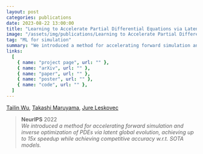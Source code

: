 ```yaml
---
layout: post
categories: publications
date: 2023-08-22 13:00:00
title: "Learning to Accelerate Partial Differential Equations via Latent Global Evolution"
image: "/assets/img/publications/Learning to Accelerate Partial Differential Equations via Latent Global Evolution.png"
tag: "ML for simulation"
summary: "We introduced a method for accelerating forward simulation and inverse optimization of PDEs via latent global evolution, achieving up to 15x speedup while achieving competitive accuracy w.r.t. SOTA models."
links:
  [
    { name: "project page", url: "" },
    { name: "arXiv", url: "" },
    { name: "paper", url: "" },
    { name: "poster", url: "" },
    { name: "code", url: "" },
  ]
---
```


[Tailin Wu](https://tailin.org/), [Takashi Maruyama](https://sites.google.com/view/tmaruyama/home), [Jure Leskovec](https://cs.stanford.edu/people/jure/)

> **NeurIPS** 2022  
> _We introduced a method for accelerating forward simulation and inverse optimization of PDEs via latent global evolution, achieving up to 15x speedup while achieving competitive accuracy w.r.t. SOTA models._
